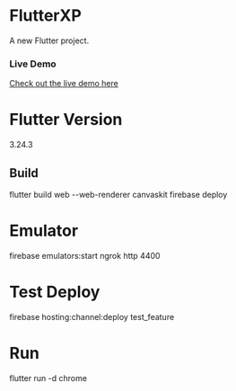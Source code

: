 # FlutterXP

A new Flutter project.

### **Live Demo**
[Check out the live demo here](https://flutterxp-9c43a.web.app/)

# Flutter Version
3.24.3



## Build
flutter build web --web-renderer canvaskit
firebase deploy


# Emulator
firebase emulators:start
ngrok http 4400

# Test Deploy
firebase hosting:channel:deploy test_feature

# Run
flutter run -d chrome
